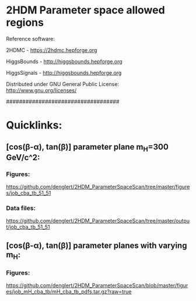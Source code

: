 # 2HDM Parameter space allowed regions

Reference software:

2HDMC - https://2hdmc.hepforge.org

HiggsBounds - http://higgsbounds.hepforge.org

HiggsSignals - http://higgsbounds.hepforge.org

Distributed under GNU General Public License: http://www.gnu.org/licenses/

###################################

# Quicklinks:

## [cos(&beta;-&alpha;), tan(&beta;)] parameter plane m<sub>H</sub>=300 GeV/c^2:
 
### Figures:
https://github.com/denglert/2HDM_ParameterSpaceScan/tree/master/figures/job_cba_tb_51_51

### Data files:
https://github.com/denglert/2HDM_ParameterSpaceScan/tree/master/output/job_cba_tb_51_51

## [cos(&beta;-&alpha;), tan(&beta;)] parameter planes with varying m<sub>H</sub>:

### Figures:
https://github.com/denglert/2HDM_ParameterSpaceScan/blob/master/figures/job_mH_cba_tb/mH_cba_tb_pdfs.tar.gz?raw=true
